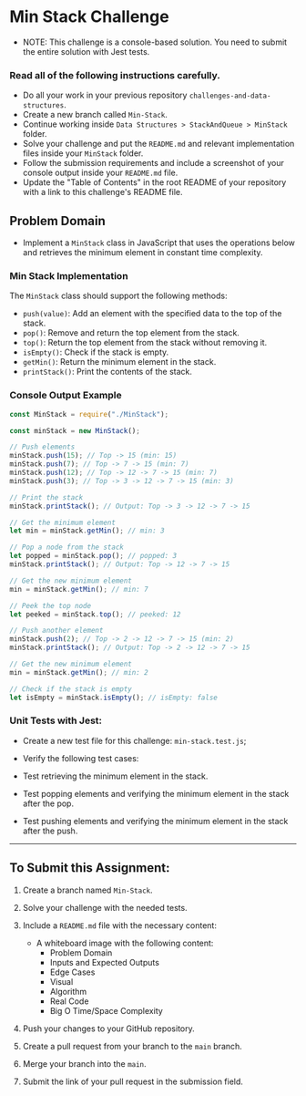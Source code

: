 # Min Stack Challenge

- NOTE: This challenge is a console-based solution. You need to submit the entire solution with Jest tests.

### Read all of the following instructions carefully.

- Do all your work in your previous repository `challenges-and-data-structures`.
- Create a new branch called `Min-Stack`.
- Continue working inside `Data Structures > StackAndQueue > MinStack` folder.
- Solve your challenge and put the `README.md` and relevant implementation files inside your `MinStack` folder.
- Follow the submission requirements and include a screenshot of your console output inside your `README.md` file.
- Update the "Table of Contents" in the root README of your repository with a link to this challenge's README file.

## Problem Domain

- Implement a `MinStack` class in JavaScript that uses the operations below and retrieves the minimum element in constant time complexity.

### Min Stack Implementation

The `MinStack` class should support the following methods:

- `push(value)`: Add an element with the specified data to the top of the stack.
- `pop()`: Remove and return the top element from the stack.
- `top()`: Return the top element from the stack without removing it.
- `isEmpty()`: Check if the stack is empty.
- `getMin()`: Return the minimum element in the stack.
- `printStack()`: Print the contents of the stack.

### Console Output Example

```javascript
const MinStack = require("./MinStack");

const minStack = new MinStack();

// Push elements
minStack.push(15); // Top -> 15 (min: 15)
minStack.push(7); // Top -> 7 -> 15 (min: 7)
minStack.push(12); // Top -> 12 -> 7 -> 15 (min: 7)
minStack.push(3); // Top -> 3 -> 12 -> 7 -> 15 (min: 3)

// Print the stack
minStack.printStack(); // Output: Top -> 3 -> 12 -> 7 -> 15

// Get the minimum element
let min = minStack.getMin(); // min: 3

// Pop a node from the stack
let popped = minStack.pop(); // popped: 3
minStack.printStack(); // Output: Top -> 12 -> 7 -> 15

// Get the new minimum element
min = minStack.getMin(); // min: 7

// Peek the top node
let peeked = minStack.top(); // peeked: 12

// Push another element
minStack.push(2); // Top -> 2 -> 12 -> 7 -> 15 (min: 2)
minStack.printStack(); // Output: Top -> 2 -> 12 -> 7 -> 15

// Get the new minimum element
min = minStack.getMin(); // min: 2

// Check if the stack is empty
let isEmpty = minStack.isEmpty(); // isEmpty: false
```

### Unit Tests with Jest:

- Create a new test file for this challenge: `min-stack.test.js`;

- Verify the following test cases:

- Test retrieving the minimum element in the stack.
- Test popping elements and verifying the minimum element in the stack after the pop.
- Test pushing elements and verifying the minimum element in the stack after the push.

---

## To Submit this Assignment:

1. Create a branch named `Min-Stack`.

2. Solve your challenge with the needed tests.

3. Include a `README.md` file with the necessary content:

   - A whiteboard image with the following content:
     - Problem Domain
     - Inputs and Expected Outputs
     - Edge Cases
     - Visual
     - Algorithm
     - Real Code
     - Big O Time/Space Complexity

4. Push your changes to your GitHub repository.

5. Create a pull request from your branch to the `main` branch.

6. Merge your branch into the `main`.

7. Submit the link of your pull request in the submission field.
